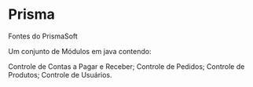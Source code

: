 # Prisma
Fontes do PrismaSoft

Um conjunto de Módulos em java contendo:

Controle de Contas a Pagar e Receber;
Controle de Pedidos;
Controle de Produtos;
Controle de Usuários.

